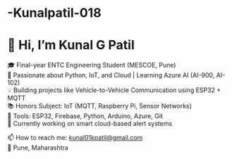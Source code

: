 # -Kunalpatil-018
# 👋 Hi, I’m Kunal G Patil

🎓 Final-year ENTC Engineering Student (MESCOE, Pune)  
🧠 Passionate about Python, IoT, and Cloud | Learning Azure AI (AI-900, AI-102)  
💡 Building projects like Vehicle-to-Vehicle Communication using ESP32 + MQTT  
📚 Honors Subject: IoT (MQTT, Raspberry Pi, Sensor Networks)  
🔧 Tools: ESP32, Firebase, Python, Arduino, Azure, Git  
🌱 Currently working on smart cloud-based alert systems  

📫 How to reach me: kunal01kpatil@gmail.com  
📍 Pune, Maharashtra
